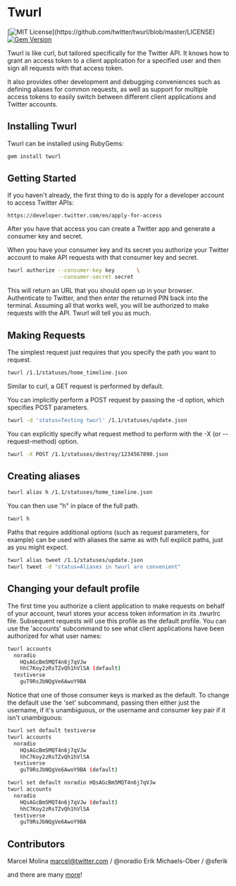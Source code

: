 Twurl
=====

[![MIT License](https://img.shields.io/apm/l/atomic-design-ui.svg?)](https://github.com/twitter/twurl/blob/master/LICENSE)
 [![Gem Version](https://badge.fury.io/rb/twurl.svg)](https://badge.fury.io/rb/twurl)

Twurl is like curl, but tailored specifically for the Twitter API.
It knows how to grant an access token to a client application for
a specified user and then sign all requests with that access token.

It also provides other development and debugging conveniences such
as defining aliases for common requests, as well as support for
multiple access tokens to easily switch between different client
applications and Twitter accounts.

Installing Twurl
----------------

Twurl can be installed using RubyGems:

```sh
gem install twurl
```

Getting Started
---------------

If you haven't already, the first thing to do is apply for a developer account to access Twitter APIs:

```text
https://developer.twitter.com/en/apply-for-access
```

After you have that access you can create a Twitter app and generate a consumer key and secret.

When you have your consumer key and its secret you authorize
your Twitter account to make API requests with that consumer key
and secret.

```sh
twurl authorize --consumer-key key       \
                --consumer-secret secret
```

This will return an URL that you should open up in your browser.
Authenticate to Twitter, and then enter the returned PIN back into
the terminal.  Assuming all that works well, you will be authorized
to make requests with the API. Twurl will tell you as much.

Making Requests
---------------

The simplest request just requires that you specify the path you
want to request.

```sh
twurl /1.1/statuses/home_timeline.json
```

Similar to curl, a GET request is performed by default.

You can implicitly perform a POST request by passing the -d option,
which specifies POST parameters.

```sh
twurl -d 'status=Testing twurl' /1.1/statuses/update.json
```

You can explicitly specify what request method to perform with
the -X (or --request-method) option.

```sh
twurl -X POST /1.1/statuses/destroy/1234567890.json
```

Creating aliases
----------------

```sh
twurl alias h /1.1/statuses/home_timeline.json
```

You can then use "h" in place of the full path.

```sh
twurl h
```

Paths that require additional options (such as request parameters, for example) can be used with aliases the same as with full explicit paths, just as you might expect.

```sh
twurl alias tweet /1.1/statuses/update.json
twurl tweet -d "status=Aliases in twurl are convenient"
```

Changing your default profile
-----------------------------

The first time you authorize a client application to make requests on behalf of your account, twurl stores your access token information in its .twurlrc file. Subsequent requests will use this profile as the default profile. You can use the 'accounts' subcommand to see what client applications have been authorized for what user names:

```sh
twurl accounts
  noradio
    HQsAGcBm5MQT4n6j7qVJw
    hhC7Koy2zRsTZvQh1hVlSA (default)
  testiverse
    guT9RsJbNQgVe6AwoY9BA
```

Notice that one of those consumer keys is marked as the default. To change the default use the 'set' subcommand, passing then either just the username, if it's unambiguous, or the username and consumer key pair if it isn't unambiguous:

```sh
twurl set default testiverse
twurl accounts
  noradio
    HQsAGcBm5MQT4n6j7qVJw
    hhC7Koy2zRsTZvQh1hVlSA
  testiverse
    guT9RsJbNQgVe6AwoY9BA (default)
```

```sh
twurl set default noradio HQsAGcBm5MQT4n6j7qVJw
twurl accounts
  noradio
    HQsAGcBm5MQT4n6j7qVJw (default)
    hhC7Koy2zRsTZvQh1hVlSA
  testiverse
    guT9RsJbNQgVe6AwoY9BA
```

Contributors
------------

Marcel Molina <marcel@twitter.com> / @noradio
Erik Michaels-Ober / @sferik

and there are many [more](https://github.com/twitter/twurl/graphs/contributors)!
